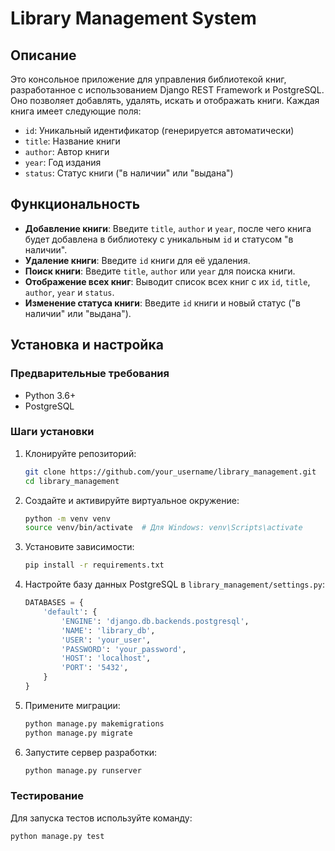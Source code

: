 # Library Management System

## Описание

Это консольное приложение для управления библиотекой книг, разработанное с использованием Django REST Framework и PostgreSQL. Оно позволяет добавлять, удалять, искать и отображать книги. Каждая книга имеет следующие поля:

- `id`: Уникальный идентификатор (генерируется автоматически)
- `title`: Название книги
- `author`: Автор книги
- `year`: Год издания
- `status`: Статус книги ("в наличии" или "выдана")

## Функциональность

- **Добавление книги**: Введите `title`, `author` и `year`, после чего книга будет добавлена в библиотеку с уникальным `id` и статусом "в наличии".
- **Удаление книги**: Введите `id` книги для её удаления.
- **Поиск книги**: Введите `title`, `author` или `year` для поиска книги.
- **Отображение всех книг**: Выводит список всех книг с их `id`, `title`, `author`, `year` и `status`.
- **Изменение статуса книги**: Введите `id` книги и новый статус ("в наличии" или "выдана").

## Установка и настройка

### Предварительные требования

- Python 3.6+
- PostgreSQL

### Шаги установки

1. Клонируйте репозиторий:

    ```bash
    git clone https://github.com/your_username/library_management.git
    cd library_management
    ```

2. Создайте и активируйте виртуальное окружение:

    ```bash
    python -m venv venv
    source venv/bin/activate  # Для Windows: venv\Scripts\activate
    ```

3. Установите зависимости:

    ```bash
    pip install -r requirements.txt
    ```

4. Настройте базу данных PostgreSQL в `library_management/settings.py`:

    ```python
    DATABASES = {
        'default': {
            'ENGINE': 'django.db.backends.postgresql',
            'NAME': 'library_db',
            'USER': 'your_user',
            'PASSWORD': 'your_password',
            'HOST': 'localhost',
            'PORT': '5432',
        }
    }
    ```

5. Примените миграции:

    ```bash
    python manage.py makemigrations
    python manage.py migrate
    ```

6. Запустите сервер разработки:

    ```bash
    python manage.py runserver
    ```

### Тестирование

Для запуска тестов используйте команду:

```bash
python manage.py test
